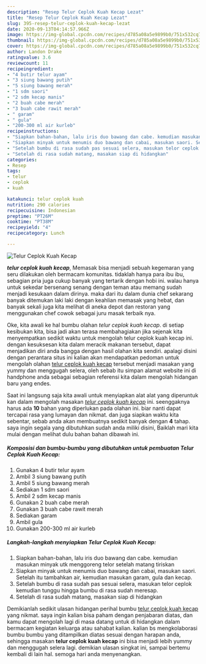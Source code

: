 ```yaml
---
description: "Resep Telur Ceplok Kuah Kecap Lezat"
title: "Resep Telur Ceplok Kuah Kecap Lezat"
slug: 395-resep-telur-ceplok-kuah-kecap-lezat
date: 2020-09-13T04:14:57.966Z
image: https://img-global.cpcdn.com/recipes/d785a08a5e9899b0/751x532cq70/telur-ceplok-kuah-kecap-foto-resep-utama.jpg
thumbnail: https://img-global.cpcdn.com/recipes/d785a08a5e9899b0/751x532cq70/telur-ceplok-kuah-kecap-foto-resep-utama.jpg
cover: https://img-global.cpcdn.com/recipes/d785a08a5e9899b0/751x532cq70/telur-ceplok-kuah-kecap-foto-resep-utama.jpg
author: Landon Drake
ratingvalue: 3.6
reviewcount: 11
recipeingredient:
- "4 butir telur ayam"
- "3 siung bawang putih"
- "5 siung bawang merah"
- "1 sdm saori"
- "2 sdm kecap manis"
- "2 buah cabe merah"
- "3 buah cabe rawit merah"
- " garam"
- " gula"
- "200-300 ml air kurleb"
recipeinstructions:
- "Siapkan bahan-bahan, lalu iris duo bawang dan cabe. kemudian masukan minyak utk menggoreng telor setelah matang tiriskan"
- "Siapkan minyak untuk menumis duo bawang dan cabai, masukan saori. Setelah itu tambahkan air, kemudian masukan garam, gula dan kecap."
- "Setelah bumbu di rasa sudah pas sesuai selera, masukan telor ceplok kemudian tunggu hingga bumbu di rasa sudah meresap."
- "Setelah di rasa sudah matang, masakan siap di hidangkan"
categories:
- Resep
tags:
- telur
- ceplok
- kuah

katakunci: telur ceplok kuah 
nutrition: 290 calories
recipecuisine: Indonesian
preptime: "PT26M"
cooktime: "PT38M"
recipeyield: "4"
recipecategory: Lunch

---
```



![Telur Ceplok Kuah Kecap](https://img-global.cpcdn.com/recipes/d785a08a5e9899b0/751x532cq70/telur-ceplok-kuah-kecap-foto-resep-utama.jpg)

<b><i>telur ceplok kuah kecap</i></b>, Memasak bisa menjadi sebuah kegemaran yang seru dilakukan oleh bermacam komunitas. tidaklah hanya para ibu ibu, sebagian pria juga cukup banyak yang tertarik dengan hobi ini. walau hanya untuk sekedar bersenang senang dengan teman atau memang sudah menjadi kesukaan dalam dirinya. maka dari itu dalam dunia chef sekarang banyak ditemukan laki laki dengan keahlian memasak yang hebat, dan banyak sekali juga kita melihat di aneka depot dan restoran yang menggunakan chef cowok sebagai juru masak terbaik nya.

Oke, kita awali ke hal bumbu olahan <i>telur ceplok kuah kecap</i>. di setiap kesibukan kita, bisa jadi akan terasa membahagiakan jika sejenak kita menyempatkan sedikit waktu untuk mengolah telur ceplok kuah kecap ini. dengan kesuksesan kita dalam meracik makanan tersebut, dapat menjadikan diri anda bangga dengan hasil olahan kita sendiri. apalagi disini dengan perantara situs ini kalian akan mendapatkan pedoman untuk mengolah olahan <u>telur ceplok kuah kecap</u> tersebut menjadi masakan yang yummy dan menggugah selera, oleh sebab itu simpan alamat website ini di handphone anda sebagai sebagian referensi kita dalam mengolah hidangan baru yang endes.




Saat ini langsung saja kita awali untuk menyiapkan alat alat yang diperuntuk kan dalam mengolah masakan <u><i>telur ceplok kuah kecap</i></u> ini. seenggaknya harus ada <b>10</b> bahan yang diperlukan pada olahan ini. biar nanti dapat tercapai rasa yang lumayan dan nikmat. dan juga siapkan waktu kita sebentar, sebab anda akan membuatnya sedikit banyak dengan <b>4</b> tahap. saya ingin segala yang dibutuhkan sudah anda miliki disini, Baiklah mari kita mulai dengan melihat dulu bahan bahan dibawah ini.

<!--inarticleads1-->

##### Komposisi dan bumbu-bumbu yang dibutuhkan untuk pembuatan Telur Ceplok Kuah Kecap:

1. Gunakan 4 butir telur ayam
1. Ambil 3 siung bawang putih
1. Ambil 5 siung bawang merah
1. Sediakan 1 sdm saori
1. Ambil 2 sdm kecap manis
1. Gunakan 2 buah cabe merah
1. Gunakan 3 buah cabe rawit merah
1. Sediakan  garam
1. Ambil  gula
1. Gunakan 200-300 ml air kurleb




<!--inarticleads2-->

##### Langkah-langkah menyiapkan Telur Ceplok Kuah Kecap:

1. Siapkan bahan-bahan, lalu iris duo bawang dan cabe. kemudian masukan minyak utk menggoreng telor setelah matang tiriskan
1. Siapkan minyak untuk menumis duo bawang dan cabai, masukan saori. Setelah itu tambahkan air, kemudian masukan garam, gula dan kecap.
1. Setelah bumbu di rasa sudah pas sesuai selera, masukan telor ceplok kemudian tunggu hingga bumbu di rasa sudah meresap.
1. Setelah di rasa sudah matang, masakan siap di hidangkan




Demikianlah sedikit ulasan hidangan perihal bumbu <u>telur ceplok kuah kecap</u> yang nikmat. saya ingin kalian bisa paham dengan penjabaran diatas, dan kamu dapat mengolah lagi di masa datang untuk di hidangkan dalam bermacam kegiatan keluarga atau sahabat kalian. kalian bs mengkolaborasi bumbu bumbu yang ditampilkan diatas sesuai dengan harapan anda, sehingga masakan <b>telur ceplok kuah kecap</b> ini bisa menjadi lebih yummy dan menggugah selera lagi. demikian ulasan singkat ini, sampai bertemu kembali di lain hal. semoga hari anda menyenangkan.
